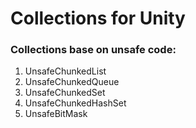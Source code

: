 # Collections for Unity
### Collections base on unsafe code:
1. UnsafeChunkedList
2. UnsafeChunkedQueue
3. UnsafeChunkedSet
4. UnsafeChunkedHashSet
5. UnsafeBitMask